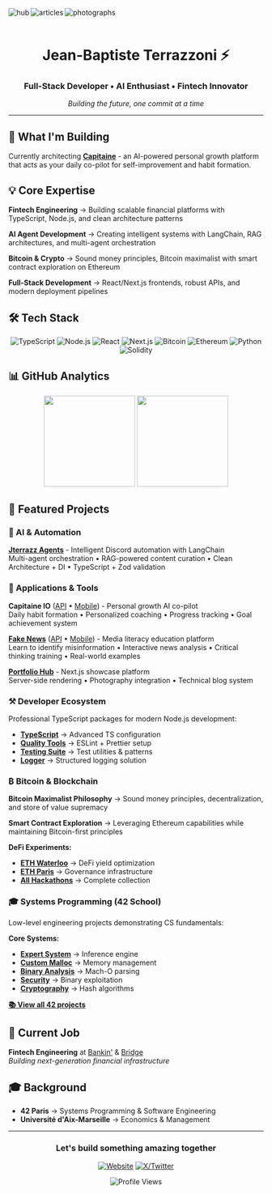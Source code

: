 [<img align="left" alt="hub" src="https://img.shields.io/badge/hub-000000?style=for-the-badge&logo=vercel&logoColor=white" />](https://jterrazz.com)
[<img align="left" alt="articles" src="https://img.shields.io/badge/articles-000000?style=for-the-badge&logo=medium&logoColor=white" />](https://jterrazz.com/link/articles)
[<img align="left" alt="photographs" src="https://img.shields.io/badge/photographs-000000?style=for-the-badge&logo=unsplash&logoColor=white" />](https://jterrazz.com/link/photographs)
</br></br>

<div align="center">

# Jean-Baptiste Terrazzoni ⚡

### Full-Stack Developer • AI Enthusiast • Fintech Innovator

_Building the future, one commit at a time_

</div>

---

## 🚀 What I'm Building

Currently architecting **[Capitaine](https://github.com/jterrazz/capitaine-api)** - an AI-powered personal growth platform that acts as your daily co-pilot for self-improvement and habit formation.

## 💡 Core Expertise

**Fintech Engineering** → Building scalable financial platforms with TypeScript, Node.js, and clean architecture patterns

**AI Agent Development** → Creating intelligent systems with LangChain, RAG architectures, and multi-agent orchestration

**Bitcoin & Crypto** → Sound money principles, Bitcoin maximalist with smart contract exploration on Ethereum

**Full-Stack Development** → React/Next.js frontends, robust APIs, and modern deployment pipelines

## 🛠️ Tech Stack

<div align="center">

![TypeScript](https://img.shields.io/badge/TypeScript-007ACC?style=for-the-badge&logo=typescript&logoColor=white)
![Node.js](https://img.shields.io/badge/Node.js-43853D?style=for-the-badge&logo=node.js&logoColor=white)
![React](https://img.shields.io/badge/React-20232A?style=for-the-badge&logo=react&logoColor=61DAFB)
![Next.js](https://img.shields.io/badge/Next.js-000000?style=for-the-badge&logo=next.js&logoColor=white)
![Bitcoin](https://img.shields.io/badge/Bitcoin-F7931E?style=for-the-badge&logo=bitcoin&logoColor=white)
![Ethereum](https://img.shields.io/badge/Ethereum-3C3C3D?style=for-the-badge&logo=ethereum&logoColor=white)
![Python](https://img.shields.io/badge/Python-3776AB?style=for-the-badge&logo=python&logoColor=white)
![Solidity](https://img.shields.io/badge/Solidity-363636?style=for-the-badge&logo=solidity&logoColor=white)

</div>

## 📊 GitHub Analytics

<div align="center">
  <img height="180em" src="https://github-readme-stats.vercel.app/api?username=jterrazz&show_icons=true&theme=radical&include_all_commits=true&count_private=true&hide_border=true"/>
  <img height="180em" src="https://github-readme-stats.vercel.app/api/top-langs/?username=jterrazz&layout=compact&langs_count=8&theme=radical&hide_border=true"/>
</div>

## 🎯 Featured Projects

### 🤖 AI & Automation

**[Jterrazz Agents](https://github.com/jterrazz/jterrazz-agents)** - Intelligent Discord automation with LangChain  
Multi-agent orchestration • RAG-powered content curation • Clean Architecture + DI • TypeScript + Zod validation

### 🚀 Applications & Tools

**Capitaine IO** ([API](https://github.com/jterrazz/capitaine-api) • [Mobile](https://github.com/jterrazz/capitaine-mobile)) - Personal growth AI co-pilot  
Daily habit formation • Personalized coaching • Progress tracking • Goal achievement system

**[Fake News](https://jterrazz.com/link/applications/fake-news)** ([API](https://github.com/jterrazz/fake-news-api) • [Mobile](https://github.com/jterrazz/fake-news-mobile)) - Media literacy education platform  
Learn to identify misinformation • Interactive news analysis • Critical thinking training • Real-world examples

**[Portfolio Hub](https://github.com/jterrazz/jterrazz-web)** - Next.js showcase platform  
Server-side rendering • Photography integration • Technical blog system

### ⚒️ Developer Ecosystem

Professional TypeScript packages for modern Node.js development:

- **[TypeScript](https://github.com/jterrazz/package-typescript)** → Advanced TS configuration
- **[Quality Tools](https://github.com/jterrazz/package-quality)** → ESLint + Prettier setup
- **[Testing Suite](https://github.com/jterrazz/package-test)** → Test utilities & patterns
- **[Logger](https://github.com/jterrazz/package-logger)** → Structured logging solution

### ₿ Bitcoin & Blockchain

**Bitcoin Maximalist Philosophy** → Sound money principles, decentralization, and store of value supremacy

**Smart Contract Exploration** → Leveraging Ethereum capabilities while maintaining Bitcoin-first principles

**DeFi Experiments:**

- **[ETH Waterloo](https://github.com/jterrazz/hackathons.ethwaterloo-defi-dy)** → DeFi yield optimization
- **[ETH Paris](https://github.com/jterrazz/hackathons.ethparis-collective)** → Governance infrastructure
- **[All Hackathons](https://github.com/stars/jterrazz/lists/hackathons)** → Complete collection

### 🎓 Systems Programming (42 School)

Low-level engineering projects demonstrating CS fundamentals:

**Core Systems:**

- **[Expert System](https://github.com/jterrazz/42-expert-system)** → Inference engine
- **[Custom Malloc](https://github.com/jterrazz/42-malloc)** → Memory management
- **[Binary Analysis](https://github.com/jterrazz/42-nm-otool)** → Mach-O parsing
- **[Security](https://github.com/jterrazz/42-override)** → Binary exploitation
- **[Cryptography](https://github.com/jterrazz/42-ssl-md5)** → Hash algorithms

[**📚 View all 42 projects**](https://github.com/jterrazz?tab=repositories&q=42&type=&language=&sort=)

## 💼 Current Job

**Fintech Engineering** at [Bankin'](https://bankin.com) & [Bridge](https://bridgeapi.io)  
_Building next-generation financial infrastructure_

## 🎓 Background

- **42 Paris** → Systems Programming & Software Engineering
- **Université d'Aix-Marseille** → Economics & Management

---

<div align="center">

### Let's build something amazing together

[![Website](https://img.shields.io/badge/jterrazz.com-000000?style=for-the-badge&logo=About.me&logoColor=white)](https://jterrazz.com)
[![X/Twitter](https://img.shields.io/badge/@j__terrazz-1DA1F2?style=for-the-badge&logo=x&logoColor=white)](https://x.com/j_terrazz)

</div>

<div align="center">
  <img src="https://komarev.com/ghpvc/?username=jterrazz&label=Profile%20Views&color=blueviolet&style=flat" alt="Profile Views" />
</div>
